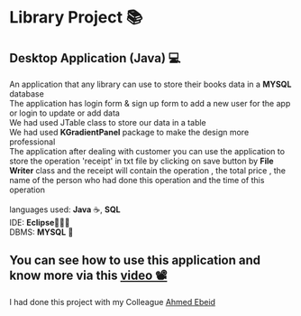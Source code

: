 # Library Project 📚

<h2>Desktop Application (Java) 💻</h2>
<p>
  An application that any library can use to store their books data in a <b>MYSQL</b> database <br>
  The application has login form & sign up form to add a new user for the app or login to update or add data<br>
  We had used JTable class to store our data in a table <br>
  We had used <b>KGradientPanel</b> package to make the design more professional<br>
  The application after dealing with customer you can use the application to store the operation 'receipt' in txt file by clicking on save button by <b>File Writer</b> class and the receipt will contain the operation , the total price , the name of the person who had done this operation and the time of this operation<br><br>
  languages used: <b>Java</b> ☕, <b>SQL</b><br>
  IDE: <b>Eclipse</b>👨🏻‍💻<br>
  DBMS: <b>MYSQL</b> 🐬
</p>
<h2>You can see how to use this application and know more via this <a href="https://drive.google.com/file/d/1ssJPnnQdcAAnWxhq0xgLcucj8mldTXsn/view?usp=sharing">video 📽</a></h2>
<p>I had done this project with my Colleague <a href="https://github.com/AhmedEbeid4">Ahmed Ebeid</a></p>
